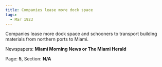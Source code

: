 ```yaml
---  
title: Companies lease more dock space  
tags:  
  - Mar 1923  
---  
```

  
Companies lease more dock space and schooners to transport building materials from northern ports to Miami.  
  
Newspapers: **Miami Morning News or The Miami Herald**  
  
Page: **5**, Section: **N/A** 
